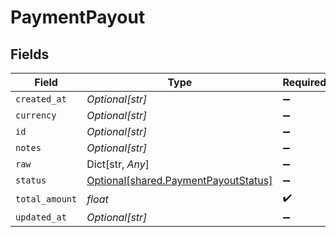 # PaymentPayout


## Fields

| Field                                                                              | Type                                                                               | Required                                                                           | Description                                                                        |
| ---------------------------------------------------------------------------------- | ---------------------------------------------------------------------------------- | ---------------------------------------------------------------------------------- | ---------------------------------------------------------------------------------- |
| `created_at`                                                                       | *Optional[str]*                                                                    | :heavy_minus_sign:                                                                 | N/A                                                                                |
| `currency`                                                                         | *Optional[str]*                                                                    | :heavy_minus_sign:                                                                 | N/A                                                                                |
| `id`                                                                               | *Optional[str]*                                                                    | :heavy_minus_sign:                                                                 | N/A                                                                                |
| `notes`                                                                            | *Optional[str]*                                                                    | :heavy_minus_sign:                                                                 | N/A                                                                                |
| `raw`                                                                              | Dict[str, *Any*]                                                                   | :heavy_minus_sign:                                                                 | N/A                                                                                |
| `status`                                                                           | [Optional[shared.PaymentPayoutStatus]](../../models/shared/paymentpayoutstatus.md) | :heavy_minus_sign:                                                                 | N/A                                                                                |
| `total_amount`                                                                     | *float*                                                                            | :heavy_check_mark:                                                                 | N/A                                                                                |
| `updated_at`                                                                       | *Optional[str]*                                                                    | :heavy_minus_sign:                                                                 | N/A                                                                                |